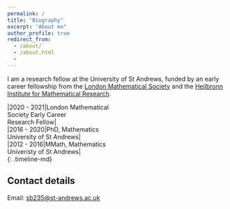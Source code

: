 ```yaml
---
permalink: /
title: "Biography"
excerpt: "About me"
author_profile: true
redirect_from:
  - /about/
  - /about.html
  -
---
```


I am a research fellow at the University of St Andrews, funded by an early career fellowship from the [London Mathematical Society](https://www.lms.ac.uk/) and the [Heilbronn Institute for Mathematical Research](https://heilbronn.ac.uk/).    

|2020 - 2021|London Mathematical<br/>Society Early Career<br/>Research Fellow|  
|2016 - 2020|PhD, Mathematics<br/>University of St Andrews|  
|2012 - 2016|MMath, Mathematics<br/>Univeristy of St Andrews|  
{: .timeline-md}

## Contact details

Email: sb235@st-andrews.ac.uk
